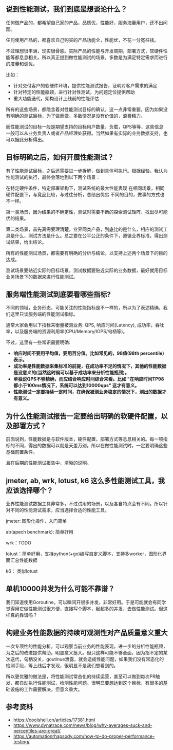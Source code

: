 
## 说到性能测试，我们到底是想谈论什么？
任何做产品的，都希望自己家的产品，品质优，性能好，服务海量用户，还不出问题。

任何使用产品的，都喜欢自己购买的产品功能全，性能优，不花一分冤枉钱。

不过理想很丰满，现实很骨感。实际产品的性能与开发周期，部署方式，软硬件性能等都息息相关。所以真正提到做性能测试的场景，多数是为满足特定需求而进行的度量和调优。

比如：

* 针对交付客户的软硬件环境，提供性能测试报告，证明对客户需求的满足
* 针对特定的性能瓶颈，进行针对性测试，为问题定位提供帮助
* 重大功能迭代，架构设计上线前的性能评估

所有的这些场景，都隐含着对性能测试目标的确认，这一点非常重要。因为如果没有明确的测试目标，为了做而做，多数情况是没有价值的，浪费精力。

而性能测试的目标一般是期望支持的目标用户数量，负载，QPS等等，这些信息一般可以从业务负责人或者产品经理处获得。当然如果有实际的业务数据支持，也可以据此分析得出。

## 目标明确之后，如何开展性能测试？
有了性能测试目标，之后还需要进一步拆解，做到具体可执行。根据经验，我认为性能测试的执行，最终会落地到以下两个场景：

在特定硬件条件，特定部署架构下，测试系统的最大性能表现
在相同场景，相同硬件配置下，与竞品比较，与过往分析，总结出优劣
不同的目的，做事的方式也不一样。

第一类场景，因为结果的不确定性，测试时需要不断的探索测试矩阵，找出尽可能优的结果。

第二类场景，首先真需要理清楚，业界同类产品，到底比的是什么，相应的测试工具是什么，测试方法是什么。总之要在公平公正的条件下，遵循业界标准，得出测试结果，给出结论。

所有的性能测试场景，都需要有明确的分析与结论，以支持上述两个场景下的目的达成。

测试场景要贴近实际的目标场景，测试数据要贴近实际的业务数据，最好就用目标业务场景下的数据来进行性能测试。

## 服务端性能测试到底要看哪些指标?
不同的领域，业务形态，可能关注的性能指标是不一样的，所以为了表述精确，我们这里只谈服务端的性能测试指标。

通常大家会用以下指标来衡量被测业务: QPS, 响应时间(Latency), 成功率，吞吐率，以及服务端的资源利用率(CPU/Memory/IOPS/句柄等)。

不过，这里有一些常识需要明确:

* **响应时间不要用平均值，要用百分值。比如常见的，98值(98th percentile)表示。**
* **成功率是性能数据采集标准的前提，在成功率不足的情况下，其他的性能数据是没意义的(当然这时候可以基于成功率来分析性能瓶颈)。**
* **单独说QPS不够精确，而应结合响应时间综合来看。比如 "在响应时间TP98都小于100ms情况下，系统可以达到10000qps" 这才有意义。**
* **性能测试一定要持续一定时间，在确保被测业务稳定的情况下，测出的数据才有意义。**

## 为什么性能测试报告一定要给出明确的软硬件配置，以及部署方式？
前面说到，性能数据是与软件版本，硬件配置，部署方式等息息相关的。每一项指标的不同，得出的数据可以就是天差万别。所以在做性能测试时，一定要明确这些基础前置条件，

且在后期的性能测试报告中，清晰的说明。

## jmeter, ab, wrk, lotust, k6 这么多性能测试工具，我应该选择哪个？
业界性能测试数据工具非常多，不过试用的场景，以及各自特点会有不同。所以针对不同的性能测试需求，应当选择合适的性能工具。

jmeter: 图形化操作，入门简单

ab(apech benchmark): 简单好用

wrk：TODO

lotust：简单好用，支持python(+go)编写自定义脚本，支持多worker，图形化界面汇总性能数据

k6： 类似lotust

## 单机10000并发为什么可能不靠谱？
我们知道使用Goroutine，可以瞬间开很多并发，非常好用。于是可能就会有同学觉得用它做性能测试很方便，直接写个脚本，起超多的并发，去做性能测试。但这样真的靠谱吗？


## 构建业务性能数据的持续可观测性对产品质量意义重大
一次专项性的性能分析，可以观察当前业务的性能表现，进一步的分析性能瓶颈，为之后的改进提供帮助。明显意义挺大。但只这样可能不够全面，因为指不定的某次迭代，句柄没关，goutinue泄露，就会造成性能问题，如果我们没有常态化的检测手段，等上线后才发现，很明显不是我们想看到的。

所以更优雅的做法是，将性能测试常态化的持续运营，甚至可以做到每次PR触发，都自动执行性能测试，检测性能问题。很明显要想达到这个目标，有很多的基础设施的工作需要解决，但意义重大。

## 参考资料
* https://coolshell.cn/articles/17381.html
* https://www.dynatrace.com/news/blog/why-averages-suck-and-percentiles-are-great/
* https://automationrhapsody.com/how-to-do-proper-performance-testing/
